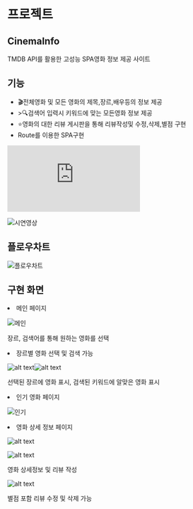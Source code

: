 <h1>프로젝트</h1>

<h2>CinemaInfo</h2>
  <p>TMDB API를 활용한 고성능 SPA영화 정보 제공 사이트 </p>
  <h2>기능</h2>
  <ul>
     <li>🎬전체영화 및 모든 영화의 제목,장르,배우등의 정보 제공</li>
     <li>>🔍검색어 입력시 키워드에 맞는 모든영화 정보 제공</li>
     <li>⭐️영화의 대한 리뷰 게시판을 통해 리뷰작성및 수정,삭제,별점 구현</li>
     <li>Route를 이용한 SPA구현</li>
  </ul>

![PDF로 보기](https://github.com/chanO4135/front_reactProject/blob/main/chan_project.pdf)

![시연영상](/images/MovieDemo.gif)

<h2>플로우차트</h2>

![플로우차트](/images/image-8.png)

<h2>구현 화면</h2>
<li>메인 페이지</li>

![메인](/images/image.png)

<p> 장르, 검색어를 통해 원하는 영화를 선택</p>

<li>장르별 영화 선택 및 검색 가능</li>

![alt text](/images/image-5.png)![alt text](/images/image-6.png)

<p>선택된 장르에 영화 표시, 검색된 키워드에 알맞은 영화 표시

<li>인기 영화 페이지</li>

![인기](/images/image-1.png)

<li>영화 상세 정보 페이지</li>

![alt text](/images/image-7.png)

![alt text](/images/image-9.png)

<p>영화 상세정보 및 리뷰 작성</p>

![alt text](/images/image-10.png)

<p>별점 포함 리뷰 수정 및 삭제 가능</p>

